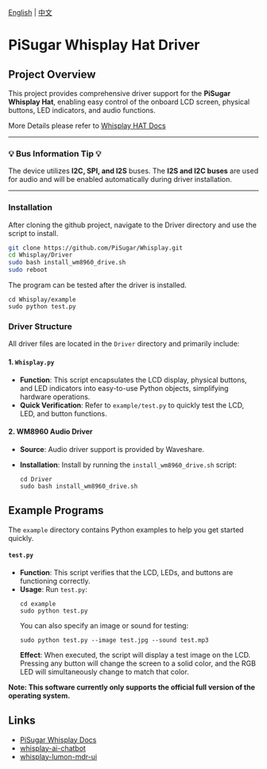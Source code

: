 [English](README.md) | [中文](README_CN.md)

# PiSugar Whisplay Hat Driver

## Project Overview

This project provides comprehensive driver support for the **PiSugar Whisplay Hat**, enabling easy control of the onboard LCD screen, physical buttons, LED indicators, and audio functions.

More Details please refer to [Whisplay HAT Docs](https://docs.pisugar.com/docs/product-wiki/whisplay/intro)

---

### **💡 Bus Information Tip 💡**

The device utilizes **I2C, SPI, and I2S** buses. The **I2S and I2C buses** are used for audio and will be enabled automatically during driver installation. 

---

### Installation

After cloning the github project, navigate to the Driver directory and use the script to install.

```bash
git clone https://github.com/PiSugar/Whisplay.git
cd Whisplay/Driver
sudo bash install_wm8960_drive.sh
sudo reboot
```
The program can be tested after the driver is installed.

```shell
cd Whisplay/example
sudo python test.py
```

### Driver Structure

All driver files are located in the `Driver` directory and primarily include:

#### 1. `Whisplay.py`

  * **Function**: This script encapsulates the LCD display, physical buttons, and LED indicators into easy-to-use Python objects, simplifying hardware operations.
  * **Quick Verification**: Refer to `example/test.py` to quickly test the LCD, LED, and button functions.

#### 2. WM8960 Audio Driver

  * **Source**: Audio driver support is provided by Waveshare.

  * **Installation**: Install by running the `install_wm8960_drive.sh` script:

    ```shell
    cd Driver
    sudo bash install_wm8960_drive.sh
    ```


## Example Programs

The `example` directory contains Python examples to help you get started quickly.

#### `test.py`

  * **Function**: This script verifies that the LCD, LEDs, and buttons are functioning correctly.
  * **Usage**:
    Run `test.py`:
    ```shell
    cd example
    sudo python test.py
    ```
    You can also specify an image or sound for testing:
    ```shell
    sudo python test.py --image test.jpg --sound test.mp3
    ```
    **Effect**: When executed, the script will display a test image on the LCD. Pressing any button will change the screen to a solid color, and the RGB LED will simultaneously change to match that color.

**Note: This software currently only supports the official full version of the operating system.**

## Links

- [PiSugar Whisplay Docs](https://docs.pisugar.com/docs/product-wiki/whisplay/intro)
- [whisplay-ai-chatbot](https://github.com/PiSugar/whisplay-ai-chatbot)
- [whisplay-lumon-mdr-ui](https://github.com/PiSugar/whisplay-lumon-mdr-ui)
